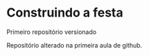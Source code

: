 # Construindo a festa
 Primeiro repositório versionado

 Repositório alterado na primeira aula de github.
